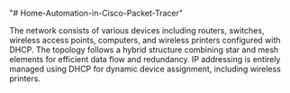 "# Home-Automation-in-Cisco-Packet-Tracer" 

The network consists of various devices including routers, switches, wireless access points, computers, and wireless printers configured with DHCP. The topology follows a hybrid structure combining star and mesh elements for efficient data flow and redundancy. IP addressing is entirely managed using DHCP for dynamic device assignment, including wireless printers. 
